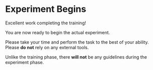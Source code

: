 # Experiment Begins 

Excellent work completing the training! 

You are now ready to begin the actual experiment. 

Please take your time and perform the task to the best of your ability. Please **do not** rely on any external tools. 

Unlike the training phase, there **will not** be any guidelines during the experiment phase. 